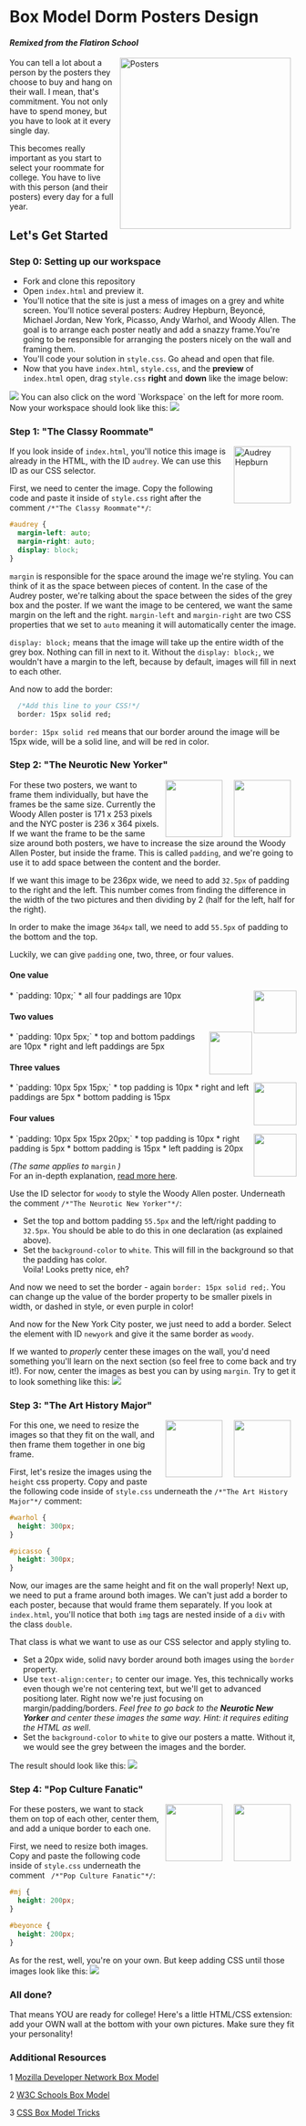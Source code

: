# Box Model Dorm Posters Design
#### _Remixed from the Flatiron School_

<img src="https://s3.amazonaws.com/after-school-assets/posters.jpg" alt="Posters" align="right" width="300" hspace="10">

You can tell a lot about a person by the posters they choose to buy and hang on their wall. I mean, that's commitment. You not only have to spend money, but you have to look at it every single day. 

This becomes really important as you start to select your roommate for college. You have to live with this person (and their posters) every day for a full year.

## Let's Get Started

### Step 0: Setting up our workspace
* Fork and clone this repository
* Open `index.html` and preview it.
* You'll notice that the site is just a mess of images on a grey and white screen. You'll notice several posters: Audrey Hepburn, Beyoncé, Michael Jordan, New York, Picasso, Andy Warhol, and Woody Allen. The goal is to arrange each poster neatly and add a snazzy frame.You're going to be responsible for arranging the posters nicely on the wall and framing them.
* You'll code your solution in `style.css`. Go ahead and open that file.
* Now that you have `index.html`, `style.css`, and the **preview** of `index.html` open, drag `style.css` **right** and **down** like the image below:  

<img src="http://i.imgur.com/zgTSZO2.png">
You can also click on the word `Workspace` on the left for more room.  Now your workspace should look like this:
<img src="http://i.imgur.com/Xsq9DHK.png">


### Step 1: "The Classy Roommate"

<img id="audrey"  src="https://s3.amazonaws.com/after-school-assets/audrey-poster.jpg" alt="Audrey Hepburn" align="right" width="100px" hspace="10">

If you look inside of `index.html`, you'll notice this image is already in the HTML, with the ID `audrey`. We can use this ID as our CSS selector. 

First, we need to center the image. Copy the following code and paste it inside of `style.css` right after the comment `/*"The Classy Roommate"*/`:

```css
#audrey {
  margin-left: auto;
  margin-right: auto;
  display: block;
}
```

`margin` is responsible for the space around the image we're styling. You can think of it as the space between pieces of content. In the case of the Audrey poster, we're talking about the space between the sides of the grey box and the poster. If we want the image to be centered, we want the same margin on the left and the right. `margin-left` and `margin-right` are two CSS properties that we set to `auto` meaning it will automatically center the image.

`display: block;` means that the image will take up the entire width of the grey box. Nothing can fill in next to it. Without the `display: block;`, we wouldn't have a margin to the left, because by default, images will fill in next to each other.

And now to add the border:

```css
  /*Add this line to your CSS!*/
  border: 15px solid red;
```

`border: 15px solid red` means that our border around the image will be 15px wide, will be a solid line, and will be red in color.


### Step 2: "The Neurotic New Yorker"

<img src="https://s3.amazonaws.com/after-school-assets/newyork-poster.jpg" align="right" width="100px" hspace="10">
<img src="https://s3.amazonaws.com/after-school-assets/woody-poster.jpg" align="right" width="100px" hspace="10">


For these two posters, we want to frame them individually, but have the frames be the same size. Currently the Woody Allen poster is 171 x 253 pixels and the NYC poster is 236 x 364 pixels. If we want the frame to be the same size around both posters, we have to increase the size around the Woody Allen Poster, but inside the frame.  This is called `padding`, and we're going to use it to add space between the content and the border.  

If we want this image to be 236px wide, we need to add `32.5px` of padding to the right and the left. This number comes from finding the difference in the width of the two pictures and then dividing by 2 (half for the left, half for the right).

In order to make the image `364px` tall, we need to add `55.5px` of padding to the bottom and the top.

Luckily, we can give `padding` one, two, three, or four values. 

#### One value
<img src="https://i.imgur.com/yTSgH2K.png" align="right" height="75px">
* `padding: 10px;`
  * all four paddings are 10px

#### Two values
<img src="https://i.imgur.com/eLC41ac.png" align="right" height="75px">
* `padding: 10px 5px;`
  * top and bottom paddings are 10px
  * right and left paddings are 5px

#### Three values
<img src="https://i.imgur.com/qMXHXok.png" align="right" height="75px">
* `padding: 10px 5px 15px;`
  * top padding is 10px
  * right and left paddings are 5px
  * bottom padding is 15px

#### Four values
<img src="https://i.imgur.com/fy6Mz6u.png" align="right" height="75px">
* `padding: 10px 5px 15px 20px;`
  * top padding is 10px
  * right padding is 5px
  * bottom padding is 15px
  * left padding is 20px

_(The same applies to_ `margin` _)_  
For an in-depth explanation, <a href="http://www.w3schools.com/cssref/pr_margin.asp" target="_blank">read more here</a>.

Use the ID selector for `woody` to style the Woody Allen poster. Underneath the comment `/*"The Neurotic New Yorker"*/`:
* Set the top and bottom padding `55.5px` and the left/right padding to `32.5px`.  You should be able to do this in one declaration (as explained above).
* Set the `background-color` to `white`.  This will fill in the background so that the padding has color.  
Voila! Looks pretty nice, eh?


And now we need to set the border - again `border: 15px solid red;`. You can change up the value of the border property to be smaller pixels in width, or dashed in style, or even purple in color! 

And now for the New York City poster, we just need to add a border. Select the element with ID `newyork` and give it the same border as `woody`.

If we wanted to _properly_ center these images on the wall, you'd need something you'll learn on the next section (so feel free to come back and try it!). For now, center the images as best you can by using `margin`.  Try to get it to look something like this:
<img src="http://i.imgur.com/M4PIi9x.png">

### Step 3: "The Art History Major"

<img src="https://s3.amazonaws.com/after-school-assets/picasso-poster.jpg" align="right" width="100px" hspace="10">
<img src="https://s3.amazonaws.com/after-school-assets/warhol-poster.jpg" align="right" width="100px" hspace="10">

For this one, we need to resize the images so that they fit on the wall, and then frame them together in one big frame.

First, let's resize the images using the `height` css property. Copy and paste the following code inside of `style.css` underneath the `/*"The Art History Major"*/` comment:

```css
#warhol {
  height: 300px;
}

#picasso {
  height: 300px;
}
```

Now, our images are the same height and fit on the wall properly! Next up, we need to put a frame around both images. We can't just add a border to each poster, because that would frame them separately. If you look at `index.html`, you'll notice that both `img` tags are nested inside of a `div` with the class `double`.

That class is what we want to use as our CSS selector and apply styling to.
* Set a 20px wide, solid navy border around both images using the `border` property. 
* Use `text-align:center;` to center our image. Yes, this technically works even though we're not centering text, but we'll get to advanced positiong later.  Right now we're just focusing on margin/padding/borders.  _Feel free to go back to the **Neurotic New Yorker** and center these images the same way. Hint: it requires editing the HTML as well_.
* Set the `background-color` to `white` to give our posters a matte. Without it, we would see the grey between the images and the border.

The result should look like this:
<img src="http://i.imgur.com/nECafAF.png">

### Step 4: "Pop Culture Fanatic"

<img src="https://s3.amazonaws.com/after-school-assets/michael-jordan-poster.jpg" align="right" width="100px" hspace="10">
<img src="https://s3.amazonaws.com/after-school-assets/beyonce-poster.jpg" align="right" width="100px" hspace="10">

For these posters, we want to stack them on top of each other, center them, and add a unique border to each one.

First, we need to resize both images. Copy and paste the following code inside of `style.css` underneath the comment `
/*"Pop Culture Fanatic"*/`:

```css
#mj {
  height: 200px;
}

#beyonce {
  height: 200px;
}
```
As for the rest, well, you're on your own. But keep adding CSS until those images look like this: 
<img src="http://i.imgur.com/W580Rct.png">

### All done?
That means YOU are ready for college!  Here's a little HTML/CSS extension: add your OWN wall at the bottom with your own pictures.  Make sure they fit your personality!

### Additional Resources

1 [Mozilla Developer Network Box Model](https://developer.mozilla.org/en-US/docs/Web/CSS/box_model)

2 [W3C Schools Box Model](http://www.w3schools.com/css/css_boxmodel.asp)

3 [CSS Box Model Tricks](https://css-tricks.com/the-css-box-model/)




